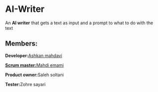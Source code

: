 # AI-Writer
<p>An <strong>AI writer</strong> that gets a text as input and a prompt to what to do with the text</p>

<h2>Members:</h2>
<p style="text-decoration:none;"><strong>Developer:</strong><a href="https://github.com/ashkan1111">Ashkan mahdavi</a></p>
<p style="text-decoration:underline;"><strong>Scrum master:</strong>Mahdi emami</p>
<p><strong>Product owner:</strong>Saleh soltani</p>
<p><strong>Tester:</strong>Zohre sayari</p>
